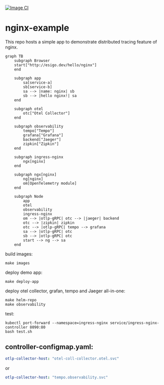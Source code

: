 [![Image CI](https://github.com/esigo/nginx-example/actions/workflows/ci.yaml/badge.svg?branch=main&event=push)](https://github.com/esigo/nginx-example/actions/workflows/ci.yaml)

# nginx-example

This repo hosts a simple app to demonstrate distributed tracing feature of nginx.

```mermaid
graph TB
    subgraph Browser
    start["http://esigo.dev/hello/nginx"]
    end

    subgraph app
        sa[service-a]
        sb[service-b]
        sa --> |name: nginx| sb
        sb --> |hello nginx!| sa
    end

    subgraph otel
        otc["Otel Collector"] 
    end

    subgraph observability
        tempo["Tempo"]
        grafana["Grafana"]
        backend["Jaeger"]
        zipkin["Zipkin"]
    end

    subgraph ingress-nginx
        ngx[nginx]
    end

    subgraph ngx[nginx]
        ng[nginx]
        om[OpenTelemetry module]
    end

    subgraph Node
        app
        otel
        observability
        ingress-nginx
        om --> |otlp-gRPC| otc --> |jaeger| backend
        otc --> |zipkin| zipkin
        otc --> |otlp-gRPC| tempo --> grafana
        sa --> |otlp-gRPC| otc
        sb --> |otlp-gRPC| otc
        start --> ng --> sa
    end
```

build images:
```console
make images
```

deploy demo app:
```console
make deploy-app
```

deploy otel collector, grafan, tempo and Jaeger all-in-one:
```console
make helm-repo
make observability
```

test:
```console
kubectl port-forward --namespace=ingress-nginx service/ingress-nginx-controller 8090:80
bash test.sh
```

##  controller-configmap.yaml:

```yaml
otlp-collector-host: "otel-coll-collector.otel.svc"
```

or

```yaml
otlp-collector-host: "tempo.observability.svc"
```
